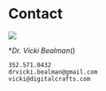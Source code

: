 # Contact 

![](https://coursereport-production.imgix.net/uploads/school/logo/220/original/social-media.png?w=200&h=200)

**Dr. Vicki Bealman*()

    352.571.0432
    drvicki.bealman@gmail.com
    vicki@digitalcrafts.com

